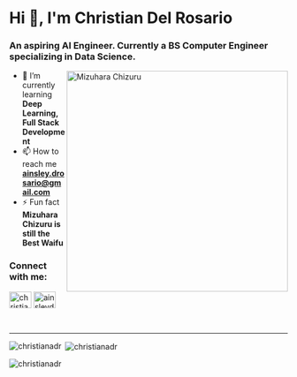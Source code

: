 <h1>Hi 👋, I'm Christian Del Rosario</h1>
<h3 align="left">An aspiring AI Engineer. Currently a BS Computer Engineer specializing in Data Science.</h3>

<img align="right" alt="Mizuhara Chizuru" width="400" src="https://media.tenor.com/OJ7dWLRs3JAAAAAC/mizuhara-chizuru.gif"/>

- 🌱 I’m currently learning **Deep Learning, Full Stack Development**
- 📫 How to reach me **ainsley.drosario@gmail.com**
- ⚡ Fun fact **Mizuhara Chizuru is still the Best Waifu**
<h3 align="left">Connect with me:</h3>
<p align="left">
<a href="https://linkedin.com/in/christianadr" target="blank"><img align="center" src="https://raw.githubusercontent.com/rahuldkjain/github-profile-readme-generator/master/src/images/icons/Social/linked-in-alt.svg" alt="christianadr" height="30" width="40" /></a>
<a href="https://fb.com/ainsleydr" target="blank"><img align="center" src="https://raw.githubusercontent.com/rahuldkjain/github-profile-readme-generator/master/src/images/icons/Social/facebook.svg" alt="ainsleydr" height="30" width="40" /></a>
</p>
<br>
<hr>
<p><img align="left" src="https://github-readme-stats.vercel.app/api/top-langs?username=christianadr&show_icons=true&locale=en&layout=compact" alt="christianadr" /></p>
<p>&nbsp;<img align="center" src="https://github-readme-stats.vercel.app/api?username=christianadr&show_icons=true&locale=en" alt="christianadr" /></p>
<p><img align="center" src="https://github-readme-streak-stats.herokuapp.com/?user=christianadr&" alt="christianadr" /></p>
